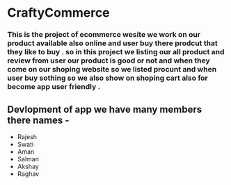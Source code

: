 # CraftyCommerce

### This  is the project of ecommerce wesite we work on our product available also online and user buy there prodcut that they like to buy . so in this project we listing our all product and review from user our product is good or not and when they come on our shoping website so we listed procunt and when user buy sothing so we also show on shoping cart also for become app user friendly .


## Devlopment of app we have many members there names -

- Rajesh
- Swati
- Aman
- Salman
- Akshay
- Raghav
